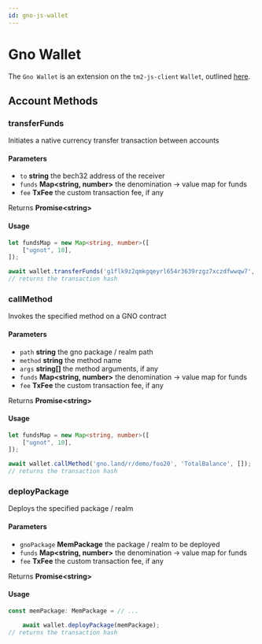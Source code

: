 ```yaml
---
id: gno-js-wallet
---
```


# Gno Wallet

The `Gno Wallet` is an extension on the `tm2-js-client` `Wallet`, outlined [here](../tm2-js-client/wallet.md).

## Account Methods

### transferFunds

Initiates a native currency transfer transaction between accounts

#### Parameters

* `to` **string** the bech32 address of the receiver
* `funds` **Map<string, number\>** the denomination -> value map for funds
* `fee` **TxFee** the custom transaction fee, if any

Returns **Promise<string\>**

#### Usage

```ts
let fundsMap = new Map<string, number>([
    ["ugnot", 10],
]);

await wallet.transferFunds('g1flk9z2qmkgqeyrl654r3639rzgz7xczdfwwqw7', fundsMap);
// returns the transaction hash
```

### callMethod

Invokes the specified method on a GNO contract

#### Parameters

* `path` **string** the gno package / realm path
* `method` **string** the method name
* `args` **string[]** the method arguments, if any
* `funds` **Map<string, number\>** the denomination -> value map for funds
* `fee` **TxFee** the custom transaction fee, if any

Returns **Promise<string\>**

#### Usage

```ts
let fundsMap = new Map<string, number>([
    ["ugnot", 10],
]);

await wallet.callMethod('gno.land/r/demo/foo20', 'TotalBalance', []);
// returns the transaction hash
```

### deployPackage

Deploys the specified package / realm

#### Parameters

* `gnoPackage` **MemPackage** the package / realm to be deployed
* `funds` **Map<string, number>** the denomination -> value map for funds
* `fee` **TxFee** the custom transaction fee, if any

Returns **Promise<string\>**

#### Usage

```ts
const memPackage: MemPackage = // ...

    await wallet.deployPackage(memPackage);
// returns the transaction hash
```
